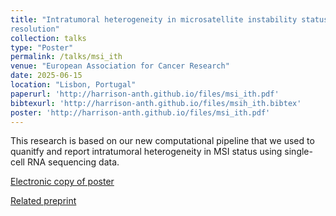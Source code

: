 ```yaml
---
title: "Intratumoral heterogeneity in microsatellite instability status at single cell 
resolution"
collection: talks
type: "Poster"
permalink: /talks/msi_ith
venue: "European Association for Cancer Research"
date: 2025-06-15
location: "Lisbon, Portugal"
paperurl: 'http://harrison-anth.github.io/files/msi_ith.pdf'
bibtexurl: 'http://harrison-anth.github.io/files/msih_ith.bibtex'
poster: 'http://harrison-anth.github.io/files/msi_ith.pdf'
---
```

This research is based on our new computational pipeline that we used to quanitfy and 
report intratumoral heterogeneity in MSI status using single-cell RNA sequencing data.

[Electronic copy of poster](http://harrison-anth.github.io/files/EACR2025_FIN.pdf)

[Related preprint](http://harrison-anth.github.io/files/msi_ith.pdf)
